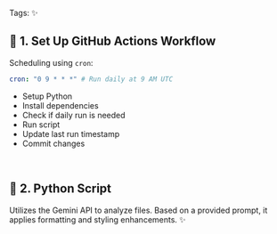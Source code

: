 Tags: ✨

## 🚀 1. Set Up GitHub Actions Workflow

Scheduling using `cron`:

```yaml
cron: "0 9 * * *" # Run daily at 9 AM UTC
```

- Setup Python
- Install dependencies
- Check if daily run is needed
- Run script
- Update last run timestamp
- Commit changes

<br>

## 🐍 2. Python Script

Utilizes the Gemini API to analyze files. Based on a provided prompt, it applies formatting and styling enhancements. ✨

